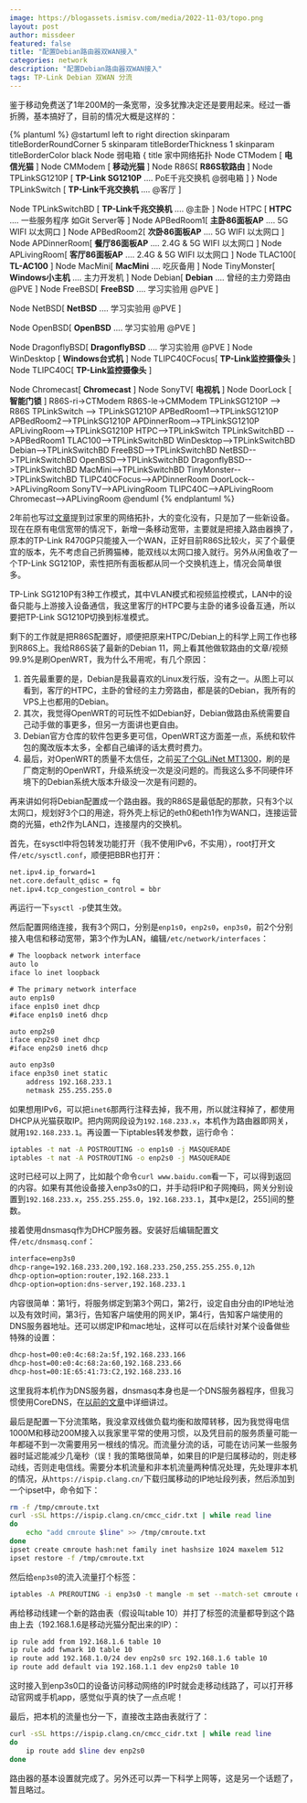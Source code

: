 ```yaml
---
image: https://blogassets.ismisv.com/media/2022-11-03/topo.png
layout: post
author: missdeer
featured: false
title: "配置Debian路由器双WAN接入"
categories: network
description: "配置Debian路由器双WAN接入"
tags: TP-Link Debian 双WAN 分流
---
```


鉴于移动免费送了1年200M的一条宽带，没多犹豫决定还是要用起来。经过一番折腾，基本搞好了，目前的情况大概是这样的：

{% plantuml %}
@startuml
left to right direction
skinparam titleBorderRoundCorner 5
skinparam titleBorderThickness 1
skinparam titleBorderColor black
Node 弱电箱 {
title 家中网络拓扑
Node CTModem [
<b>电信光猫</b>
]
Node CMModem [
<b>移动光猫</b>
]
Node R86S[
<b>R86S软路由</b>
]
Node TPLinkSG1210P [
<b>TP-Link SG1210P</b>
....
PoE千兆交换机
@弱电箱
]
}
Node TPLinkSwitch [
<b>TP-Link千兆交换机</b>
....
@客厅
]

Node TPLinkSwitchBD [
<b>TP-Link千兆交换机</b>
....
@主卧
]
Node HTPC [
<b>HTPC</b>
....
一些服务程序
如Git Server等
]
Node APBedRoom1[
<b>主卧86面板AP</b>
....
5G WIFI
以太网口
]
Node APBedRoom2[
<b>次卧86面板AP</b>
....
5G WIFI
以太网口
]
Node APDinnerRoom[
<b>餐厅86面板AP</b>
....
2.4G & 5G WIFI
以太网口
]
Node APLivingRoom[
<b>客厅86面板AP</b>
....
2.4G & 5G WIFI
以太网口
]
Node TLAC100[
<b>TL-AC100</b>
]
Node MacMini[
<b>MacMini</b>
....
吃灰备用
]
Node TinyMonster[
<b>Windows小主机</b>
....
主力开发机
]
Node Debian[
<b>Debian</b>
....
曾经的主力旁路由
@PVE
]
Node FreeBSD[
<b>FreeBSD</b>
....
学习实验用
@PVE
]

Node NetBSD[
<b>NetBSD</b>
....
学习实验用
@PVE
]

Node OpenBSD[
<b>OpenBSD</b>
....
学习实验用
@PVE
]

Node DragonflyBSD[
<b>DragonflyBSD</b>
....
学习实验用
@PVE
]
Node WinDesktop [
<b>Windows台式机</b>
]
Node TLIPC40CFocus[
<b>TP-Link监控摄像头</b>
]
Node TLIPC40C[
<b>TP-Link监控摄像头</b>
]

Node Chromecast[
<b>Chromecast</b>
]
Node SonyTV[
<b>电视机</b>
]
Node DoorLock [
<b>智能门锁</b>
]
R86S-ri->CTModem 
R86S-le->CMModem 
TPLinkSG1210P --> R86S
TPLinkSwitch --> TPLinkSG1210P 
APBedRoom1-->TPLinkSG1210P 
APBedRoom2-->TPLinkSG1210P 
APDinnerRoom-->TPLinkSG1210P 
APLivingRoom-->TPLinkSG1210P 
HTPC-->TPLinkSwitch 
TPLinkSwitchBD -->APBedRoom1
TLAC100-->TPLinkSwitchBD 
WinDesktop-->TPLinkSwitchBD 
Debian-->TPLinkSwitchBD 
FreeBSD-->TPLinkSwitchBD 
NetBSD-->TPLinkSwitchBD 
OpenBSD-->TPLinkSwitchBD 
DragonflyBSD-->TPLinkSwitchBD 
MacMini-->TPLinkSwitchBD 
TinyMonster-->TPLinkSwitchBD 
TLIPC40CFocus-->APDinnerRoom
DoorLock-->APLivingRoom
SonyTV-->APLivingRoom
TLIPC40C-->APLivingRoom
Chromecast-->APLivingRoom
@enduml
{% endplantuml %}

2年前也写过[文章](/2020/04/add-tl-ac100/)提到过家里的网络拓扑，大的变化没有，只是加了一些新设备。现在在原有电信宽带的情况下，新增一条移动宽带，主要就是把接入路由器换了，原本的TP-Link R470GP只能接入一个WAN，正好目前R86S比较火，买了个最便宜的版本，先不考虑自己折腾猫棒，能双线以太网口接入就行。另外从闲鱼收了一个TP-Link SG1210P，索性把所有面板都从同一个交换机连上，情况会简单很多。

TP-Link SG1210P有3种工作模式，其中VLAN模式和视频监控模式，LAN中的设备只能与上游接入设备通信，我这里客厅的HTPC要与主卧的诸多设备互通，所以要把TP-Link SG1210P切换到标准模式。

剩下的工作就是把R86S配置好，顺便把原来HTPC/Debian上的科学上网工作也移到R86S上。我给R86S装了最新的Debian 11，网上看其他做软路由的文章/视频99.9%是刷OpenWRT，我为什么不用呢，有几个原因：

1. 首先最重要的是，Debian是我最喜欢的Linux发行版，没有之一。从图上可以看到，客厅的HTPC，主卧的曾经的主力旁路由，都是装的Debian，我所有的VPS上也都用的Debian。
2. 其次，我觉得OpenWRT的可玩性不如Debian好，Debian做路由系统需要自己动手做的事更多，但另一方面讲也更自由。
3. Debian官方仓库的软件包更多更可信，OpenWRT这方面差一点，系统和软件包的魔改版本太多，全都自己编译的话太费时费力。
4. 最后，对OpenWRT的质量不太信任，之前[买了个GL.iNet MT1300](/2021/01/gl-inet-mt1300/)，刷的是厂商定制的OpenWRT，升级系统没一次是没问题的。而我这么多不同硬件环境下的Debian系统大版本升级没一次是有问题的。

再来讲如何将Debian配置成一个路由器。我的R86S是最低配的那款，只有3个以太网口，规划好3个口的用途，将外壳上标记的eth0和eth1作为WAN口，连接运营商的光猫，eth2作为LAN口，连接屋内的交换机。

首先，在sysctl中将包转发功能打开（我不使用IPv6，不实用），root打开文件`/etc/sysctl.conf`，顺便把BBR也打开：

```txt
net.ipv4.ip_forward=1
net.core.default_qdisc = fq
net.ipv4.tcp_congestion_control = bbr
```

再运行一下`sysctl -p`使其生效。

然后配置网络连接，我有3个网口，分别是`enp1s0`，`enp2s0`，`enp3s0`，前2个分别接入电信和移动宽带，第3个作为LAN，编辑`/etc/network/interfaces`：

```txt
# The loopback network interface
auto lo
iface lo inet loopback

# The primary network interface
auto enp1s0
iface enp1s0 inet dhcp
#iface enp1s0 inet6 dhcp

auto enp2s0
iface enp2s0 inet dhcp
#iface enp2s0 inet6 dhcp

auto enp3s0
iface enp3s0 inet static
    address 192.168.233.1
    netmask 255.255.255.0
```

如果想用IPv6，可以把`inet6`那两行注释去掉，我不用，所以就注释掉了，都使用DHCP从光猫获取IP。把内网网段设为`192.168.233.x`，本机作为路由器即网关，就用`192.168.233.1`。再设置一下iptables转发参数，运行命令：

```bash
iptables -t nat -A POSTROUTING -o enp1s0 -j MASQUERADE
iptables -t nat -A POSTROUTING -o enp2s0 -j MASQUERADE
```

这时已经可以上网了，比如敲个命令`curl www.baidu.com`看一下，可以得到返回的内容。如果有其他设备接入enp3s0的口，并手动将IP和子网掩码，网关分别设置到`192.168.233.x`，`255.255.255.0`，`192.168.233.1`，其中x是[2，255]间的整数。

接着使用dnsmasq作为DHCP服务器。安装好后编辑配置文件`/etc/dnsmasq.conf`：

```txt
interface=enp3s0
dhcp-range=192.168.233.200,192.168.233.250,255.255.255.0,12h
dhcp-option=option:router,192.168.233.1
dhcp-option=option:dns-server,192.168.233.1
```

内容很简单：第1行，将服务绑定到第3个网口，第2行，设定自由分由的IP地址池以及有效时间，第3行，告知客户端使用的网关IP，第4行，告知客户端使用的DNS服务器地址。还可以绑定IP和mac地址，这样可以在后续针对某个设备做些特殊的设置：

```txt
dhcp-host=00:e0:4c:68:2a:5f,192.168.233.166
dhcp-host=00:e0:4c:68:2a:60,192.168.233.66
dhcp-host=00:1E:65:41:73:C2,192.168.233.16
```

这里我将本机作为DNS服务器，dnsmasq本身也是一个DNS服务器程序，但我习惯使用CoreDNS，在[以前的文章](/2019/07/coredns-no-dns-poisoning/)中详细讲过。

最后是配置一下分流策略，我没拿双线做负载均衡和故障转移，因为我觉得电信1000M和移动200M接入以我家里平常的使用习惯，以及凭目前的服务质量可能一年都碰不到一次需要用另一根线的情况。而流量分流的话，可能在访问某一些服务器时延迟能减少几毫秒（误！我的策略很简单，如果目的IP是归属移动的，则走移动线，否则走电信线。需要分本机流量和非本机流量两种情况处理，先处理非本机的情况，从`https://ispip.clang.cn/`下载归属移动的IP地址段列表，然后添加到一个ipset中，命令如下：

```bash
rm -f /tmp/cmroute.txt
curl -sSL https://ispip.clang.cn/cmcc_cidr.txt | while read line
do
    echo "add cmroute $line" >> /tmp/cmroute.txt
done
ipset create cmroute hash:net family inet hashsize 1024 maxelem 512
ipset restore -f /tmp/cmroute.txt
```

然后给`enp3s0`的流入流量打个标签：

```bash
iptables -A PREROUTING -i enp3s0 -t mangle -m set --match-set cmroute dst -j MARK --set-mark 10
```

再给移动线建一个新的路由表（假设叫table 10）并打了标签的流量都导到这个路由上去（192.168.1.6是移动光猫分配出来的IP）：

```bash
ip rule add from 192.168.1.6 table 10
ip rule add fwmark 10 table 10
ip route add 192.168.1.0/24 dev enp2s0 src 192.168.1.6 table 10
ip route add default via 192.168.1.1 dev enp2s0 table 10
```

这时接入到enp3s0口的设备访问移动网络的IP时就会走移动线路了，可以打开移动官网或手机app，感觉似乎真的快了一点点呢！

最后，把本机的流量也分一下，直接改主路由表就行了：

```bash
curl -sSL https://ispip.clang.cn/cmcc_cidr.txt | while read line
do
    ip route add $line dev enp2s0
done
```

路由器的基本设置就完成了。另外还可以弄一下科学上网等，这是另一个话题了，暂且略过。
